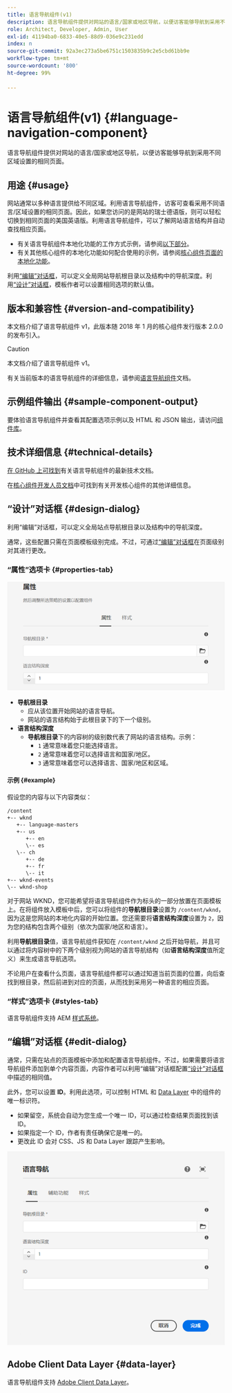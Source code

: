 ```yaml
---
title: 语言导航组件(v1)
description: 语言导航组件提供对网站的语言/国家或地区导航，以便访客能够导航到采用不同区域设置的相同页面。
role: Architect, Developer, Admin, User
exl-id: 41194ba0-6833-40e5-88d9-036e9c231edd
index: n
source-git-commit: 92a3ec273a5be6751c1503835b9c2e5cbd61bb9e
workflow-type: tm+mt
source-wordcount: '800'
ht-degree: 99%

---
```



# 语言导航组件(v1) {#language-navigation-component}

语言导航组件提供对网站的语言/国家或地区导航，以便访客能够导航到采用不同区域设置的相同页面。

## 用途 {#usage}

网站通常以多种语言提供给不同区域。利用语言导航组件，访客可查看采用不同语言/区域设置的相同页面。因此，如果您访问的是网站的瑞士德语版，则可以轻松切换到相同页面的美国英语版。利用语言导航组件，可以了解网站语言结构并自动查找相应页面。

* 有关语言导航组件本地化功能的工作方式示例，请参阅[以下部分](#example)。
* 有关其他核心组件的本地化功能如何配合使用的示例，请参阅[核心组件页面的本地化功能](/help/get-started/localization.md)。

利用[“编辑”对话框](#edit-dialog)，可以定义全局网站导航根目录以及结构中的导航深度。利用[“设计”对话框](#design-dialog)，模板作者可以设置相同选项的默认值。

## 版本和兼容性 {#version-and-compatibility}

本文档介绍了语言导航组件 v1，此版本随 2018 年 1 月的核心组件发行版本 2.0.0 的发布引入。

>[!CAUTION]
>
>本文档介绍了语言导航组件 v1。
>
>有关当前版本的语言导航组件的详细信息，请参阅[语言导航组件](/help/components/language-navigation.md)文档。

## 示例组件输出 {#sample-component-output}

要体验语言导航组件并查看其配置选项示例以及 HTML 和 JSON 输出，请访问[组件库](https://adobe.com/go/aem_cmp_library_langnav_cn)。

## 技术详细信息 {#technical-details}

[在 GitHub 上可找到](https://adobe.com/go/aem_cmp_tech_langnav_v1_cn)有关语言导航组件的最新技术文档。

在[核心组件开发人员文档](/help/developing/overview.md)中可找到有关开发核心组件的其他详细信息。

## “设计”对话框 {#design-dialog}

利用“编辑”对话框，可以定义全局站点导航根目录以及结构中的导航深度。

通常，这些配置只需在页面模板级别完成。不过，可通过[“编辑”对话框](#edit-dialog)在页面级别对其进行更改。

### “属性”选项卡 {#properties-tab}

![语言导航组件的“设计”对话框](/help/assets/language-navigation-design.png)

* **导航根目录**
   * 应从该位置开始网站的语言导航。
   * 网站的语言结构始于此根目录下的下一个级别。
* **语言结构深度**
   * **导航根目录**&#x200B;下的内容树的级别数代表了网站的语言结构。示例：
      * `1` 通常意味着您只能选择语言。
      * `2` 通常意味着您可以选择语言和国家/地区。
      * `3` 通常意味着您可以选择语言、国家/地区和区域。

#### 示例 {#example}

假设您的内容与以下内容类似：

```
/content
+-- wknd
   +-- language-masters
   +-- us
      +-- en
      \-- es
   \-- ch
      +-- de
      +-- fr
      \-- it
+-- wknd-events
\-- wknd-shop
```

对于网站 WKND，您可能希望将语言导航组件作为标头的一部分放置在页面模板上。在将组件放入模板中后，您可以将组件的&#x200B;**导航根目录**&#x200B;设置为 `/content/wknd`，因为这是您网站的本地化内容的开始位置。您还需要将&#x200B;**语言结构深度**&#x200B;设置为 `2`，因为您的结构包含两个级别（依次为国家/地区和语言）。

利用&#x200B;**导航根目录**&#x200B;值，语言导航组件获知在 `/content/wknd` 之后开始导航，并且可以通过将内容树中的下两个级别视为网站的语言导航结构（如&#x200B;**语言结构深度**&#x200B;值所定义）来生成语言导航选项。

不论用户在查看什么页面，语言导航组件都可以通过知道当前页面的位置，向后查找到根目录，然后前进到对应的页面，从而找到采用另一种语言的相应页面。

### “样式”选项卡 {#styles-tab}

语言导航组件支持 AEM [样式系统](/help/get-started/authoring.md#component-styling)。

## “编辑”对话框 {#edit-dialog}

通常，只需在站点的页面模板中添加和配置语言导航组件。不过，如果需要将语言导航组件添加到单个内容页面，内容作者可以利用“编辑”对话框配置[“设计”对话框](#design-dialog)中描述的相同值。

此外，您可以设置 **ID**。利用此选项，可以控制 HTML 和 [Data Layer](/help/developing/data-layer/overview.md) 中的组件的唯一标识符。

* 如果留空，系统会自动为您生成一个唯一 ID，可以通过检查结果页面找到该 ID。
* 如果指定一个 ID，作者有责任确保它是唯一的。
* 更改此 ID 会对 CSS、JS 和 Data Layer 跟踪产生影响。

![语言导航组件的“编辑”对话框](/help/assets/language-navigation-edit.png)

## Adobe Client Data Layer {#data-layer}

语言导航组件支持 [Adobe Client Data Layer](/help/developing/data-layer/overview.md)。
